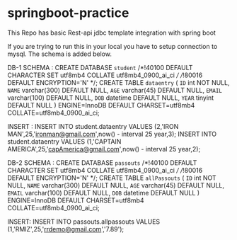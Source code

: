 # springboot-practice

This Repo has basic Rest-api jdbc template integration with spring boot

If you are trying to run this in your local you have to setup connection to mysql. The schema is added below.

DB-1
SCHEMA :
CREATE DATABASE `student` /*!40100 DEFAULT CHARACTER SET utf8mb4 COLLATE utf8mb4_0900_ai_ci */ /*!80016 DEFAULT ENCRYPTION='N' */;
CREATE TABLE `dataentry` (
  `ID` int NOT NULL,
  `NAME` varchar(300) DEFAULT NULL,
  `AGE` varchar(45) DEFAULT NULL,
  `EMAIL` varchar(100) DEFAULT NULL,
  `DOB` datetime DEFAULT NULL,
  `YEAR` tinyint DEFAULT NULL
) ENGINE=InnoDB DEFAULT CHARSET=utf8mb4 COLLATE=utf8mb4_0900_ai_ci;

INSERT : 
INSERT INTO student.dataentry VALUES (2,'IRON MAN',25,'ironman@gmail.com',now() - interval 25 year,3);
INSERT INTO student.dataentry VALUES (1,'CAPTAIN AMERICA',25,'capAmerica@gmail.com',now() - interval 25 year,2);

DB-2
SCHEMA :
CREATE DATABASE `passouts` /*!40100 DEFAULT CHARACTER SET utf8mb4 COLLATE utf8mb4_0900_ai_ci */ /*!80016 DEFAULT ENCRYPTION='N' */;
CREATE TABLE `allPassouts` (
  `ID` int NOT NULL,
  `NAME` varchar(300) DEFAULT NULL,
  `AGE` varchar(45) DEFAULT NULL,
  `EMAIL` varchar(100) DEFAULT NULL,
  `DOB` datetime DEFAULT NULL
) ENGINE=InnoDB DEFAULT CHARSET=utf8mb4 COLLATE=utf8mb4_0900_ai_ci;

INSERT: INSERT INTO passouts.allpassouts VALUES (1,'RMIZ',25,'rrdemo@gmail.com','7.89');

